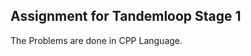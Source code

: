 Assignment for Tandemloop Stage 1
----------------------------------

The Problems are done in CPP Language.